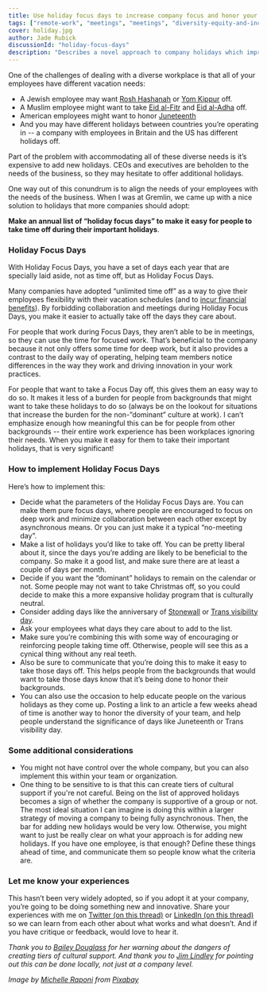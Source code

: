 ```yaml
---
title: Use holiday focus days to increase company focus and honor your team's diversity
tags: ["remote-work", "meetings", "meetings", "diversity-equity-and-inclusion", "company-culture"]
cover: holiday.jpg
author: Jade Rubick
discussionId: "holiday-focus-days"
description: "Describes a novel approach to company holidays which improves company focus, and makes it easier for people to take vacation on less common holidays."
---
```


<re-img src="holiday.jpg"></re-img>

One of the challenges of dealing with a diverse workplace is that all of your employees have different vacation needs:

*   A Jewish employee may want [Rosh Hashanah](https://en.wikipedia.org/wiki/Rosh_Hashanah) or [Yom Kippur](https://en.wikipedia.org/wiki/Yom_Kippur) off. 
*   A Muslim employee might want to take [Eid al-Fitr](https://en.wikipedia.org/wiki/Eid_al-Fitr) and [Eid al-Adha](https://en.wikipedia.org/wiki/Eid_al-Adha) off. 
*   American employees might want to honor [Juneteenth](https://en.wikipedia.org/wiki/Juneteenth)
*   And you may have different holidays between countries you’re operating in -- a company with employees in Britain and the US has different holidays off.

Part of the problem with accommodating all of these diverse needs is it’s expensive to add new holidays. CEOs and executives are beholden to the needs of the business, so they may hesitate to offer additional holidays.

One way out of this conundrum is to align the needs of your employees with the needs of the business. When I was at Gremlin, we came up with a nice solution to holidays that more companies should adopt:

**Make an annual list of “holiday focus days” to make it easy for people to take time off during their important holidays**. 

### Holiday Focus Days

With Holiday Focus Days, you have a set of days each year that are specially laid aside, not as time off, but as Holiday Focus Days.

Many companies have adopted “unlimited time off” as a way to give their employees flexibility with their vacation schedules (and to [incur financial benefits](https://www.brex.com/blog/unlimited-pto/)). By forbidding collaboration and meetings during Holiday Focus Days, you make it easier to actually take off the days they care about. 

For people that work during Focus Days, they aren’t able to be in meetings, so they can use the time for focused work. That’s beneficial to the company because it not only offers some time for deep work, but it also provides a contrast to the daily way of operating, helping team members notice differences in the way they work and driving innovation in your work practices.

For people that want to take a Focus Day off, this gives them an easy way to do so. It makes it less of a burden for people from backgrounds that might want to take these holidays to do so (always be on the lookout for situations that increase the burden for the non-”dominant” culture at work). I can’t emphasize enough how meaningful this can be for people from other backgrounds -- their entire work experience has been workplaces ignoring their needs. When you make it easy for them to take their important holidays, that is very significant!


### How to implement Holiday Focus Days

Here’s how to implement this:

*   Decide what the parameters of the Holiday Focus Days are. You can make them pure focus days, where people are encouraged to focus on deep work and minimize collaboration between each other except by asynchronous means. Or you can just make it a typical “no-meeting day”.
*   Make a list of holidays you’d like to take off. You can be pretty liberal about it, since the days you’re adding are likely to be beneficial to the company. So make it a good list, and make sure there are at least a couple of days per month.
*   Decide if you want the “dominant” holidays to remain on the calendar or not. Some people may not want to take Christmas off, so you could decide to make this a more expansive holiday program that is culturally neutral. 
*   Consider adding days like the anniversary of [Stonewall](https://en.wikipedia.org/wiki/Stonewall_riots) or [Trans visibility day](https://en.wikipedia.org/wiki/International_Transgender_Day_of_Visibility). 
*   Ask your employees what days they care about to add to the list. 
*   Make sure you’re combining this with some way of encouraging or reinforcing people taking time off. Otherwise, people will see this as a cynical thing without any real teeth.
*   Also be sure to communicate that you’re doing this to make it easy to take those days off. This helps people from the backgrounds that would want to take those days know that it’s being done to honor their backgrounds. 
*   You can also use the occasion to help educate people on the various holidays as they come up. Posting a link to an article a few weeks ahead of time is another way to honor the diversity of your team, and help people understand the significance of days like Juneteenth or Trans visibility day.

### Some additional considerations

*   You might not have control over the whole company, but you can also implement this within your team or organization. 
*   One thing to be sensitive to is that this can create tiers of cultural support if you're not careful. Being on the list of approved holidays becomes a sign of whether the company is supportive of a group or not. The most ideal situation I can imagine is doing this within a larger strategy of moving a company to being fully asynchronous. Then, the bar for adding new holidays would be very low. Otherwise, you might want to just be really clear on what your approach is for adding new holidays. If you have one employee, is that enough? Define these things ahead of time, and communicate them so people know what the criteria are.

### Let me know your experiences

This hasn’t been very widely adopted, so if you adopt it at your company, you’re going to be doing something new and innovative. Share your experiences with me on [Twitter (on this thread)](https://twitter.com/JadeRubick/status/1396878203654864901) or [LinkedIn (on this thread)](https://www.linkedin.com/posts/jaderubick_jade-rubick-use-holiday-focus-days-to-increase-activity-6802644096562421760-Sr-3) so we can learn from each other about what works and what doesn’t. And if you have critique or feedback, would love to hear it.

_Thank you to [Bailey Douglass](https://www.linkedin.com/in/baileydouglass/) for her warning about the dangers of creating tiers of cultural support. And thank you to [Jim Lindley](https://www.linkedin.com/in/jim-lindley-b354312/) for pointing out this can be done locally, not just at a company level._

_Image by <a href="https://pixabay.com/users/michelleraponi-165491/">Michelle Raponi</a> from <a href="https://pixabay.com/">Pixabay</a>_
